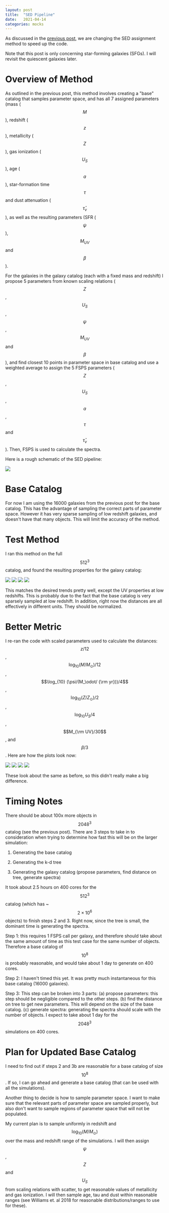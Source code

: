```yaml
---
layout: post
title:  "SED Pipeline"
date:   2021-04-14
categories: mocks
---
```


As discussed in the <a href="https://ndrakos.github.io/blog/mocks/Changes_to_SED_Method/">previous post</a>, we are changing the SED assignment method to speed up the code.

Note that this post is only concerning star-forming galaxies (SFGs). I will revisit the quiescent galaxies later.

# Overview of Method

As outlined in the previous post, this method involves creating a "base" catalog that samples parameter space, and has all 7 assigned parameters (mass ($$M$$), redshift ($$z$$), metallicity ($$Z$$), gas ionization ($$U_S$$), age ($$a$$), star-formation time $$\tau$$ and dust attenuation ($$\bar \tau_v $$ ), as well as the resulting parameters (SFR ($$\psi$$), $$M_{UV}$$ and $$\beta$$).

For the galaxies in the galaxy catalog (each with a fixed mass and redshift) I propose 5 parameters from known scaling relations ($$Z$$, $$U_S$$, $$\psi$$, $$M_{UV}$$ and $$\beta$$), and find closest 10 points in parameter space in base catalog and use a weighted average to assign the 5 FSPS parameters ($$Z$$, $$U_S$$, $$a$$, $$\tau$$ and $$\bar \tau_v $$). Then, FSPS is used to calculate the spectra.

Here is a rough schematic of the SED pipeline:

<img src="{{ site.baseurl }}/assets/plots/20210414_SED_Pipeline.png">


# Base Catalog

For now I am using the 16000 galaxies from the previous post for the base catalog. This has the advantage of sampling the correct parts of parameter space. However it has very sparse sampling of low redshift galaxies, and doesn't have that many objects. This will limit the accuracy of the method.

# Test Method

I ran this method on the full $$512^3$$ catalog, and found the resulting properties for the galaxy catalog:

<img src="{{ site.baseurl }}/assets/plots/20210414_MUV_1.png">

<img src="{{ site.baseurl }}/assets/plots/20210414_SFR_vs_M_1.png">

<img src="{{ site.baseurl }}/assets/plots/20210414_MassMet_1.png">

<img src="{{ site.baseurl }}/assets/plots/20210414_US_vs_Z_1.png">


This matches the desired trends pretty well, except the UV properties at low redshifts. This is probably due to the fact that the base catalog is very sparsely sampled at low redshift. In addition, right now the distances are all effectively in different units. They should be normalized.

# Better Metric

I re-ran the code with scaled parameters used to calculate the distances: $$z/12$$, $$\log_{10} (M/M_\odot)/12$$, $$\log_{10} (\psi/(M_\odot/ {\rm yr}))/4$$, $$\log_{10}(Z/Z_\odot)/2$$, $$\log_{10} U_S/4$$, $$M_{\rm UV}/30$$, and $$\beta/3$$. Here are how the plots look now:


<img src="{{ site.baseurl }}/assets/plots/20210414_MUV.png">

<img src="{{ site.baseurl }}/assets/plots/20210414_SFR_vs_M.png">

<img src="{{ site.baseurl }}/assets/plots/20210414_MassMet.png">

<img src="{{ site.baseurl }}/assets/plots/20210414_US_vs_Z.png">


These look about the same as before, so this didn't really make a big difference.


# Timing Notes

There should be about 100x more objects in $$2048^3$$ catalog (see the previous post). There are 3 steps to take in to consideration when trying to determine how fast this will be on the larger simulation:

1. Generating the base catalog

2. Generating the k-d tree

3. Generating the galaxy catalog (propose parameters, find distance on tree, generate spectra)

It took about 2.5 hours on 400 cores for the $$512^3$$ catalog (which has ~$$2 \times 10^6$$ objects) to finish steps 2 and 3. Right now, since the tree is small, the dominant time is generating the spectra.

Step 1: this requires 1 FSPS call per galaxy, and therefore should take about the same amount of time as this test case for the same number of objects. Therefore a base catalog of $$10^8$$ is probably reasonable, and would take about 1 day to generate on 400 cores.

Step 2: I haven't timed this yet. It was pretty much instantaneous for this base catalog (16000 galaxies).

Step 3: This step can be broken into 3 parts:
(a) propose parameters: this step should be negligible compared to the other steps.
(b) find the distance on tree to get new parameters. This will depend on the size of the base catalog.
(c) generate spectra: generating the spectra should scale with the number of objects. I expect to take about 1 day for the $$2048^3$$ simulations on 400 cores.



# Plan for Updated Base Catalog

I need to find out if steps 2 and 3b are reasonable for a base catalog of size $$10^8$$. If so, I can go ahead and generate a base catalog (that can be used with all the simulations).

Another thing to decide is how to sample parameter space. I want to make sure that the relevant parts of parameter space are sampled properly, but also don't want to sample regions of parameter space that will not be populated.

My current plan is to sample uniformly in redshift and $$\log_{10} (M/M_\odot)$$ over the mass and redshift range of the simulations. I will then assign $$\psi$$, $$Z$$ and $$U_S$$ from scaling relations with scatter, to get reasonable values of metallicity and gas ionization. I will then sample age, tau and dust within reasonable ranges (see Williams et. al 2018 for reasonable distributions/ranges to use for these).
